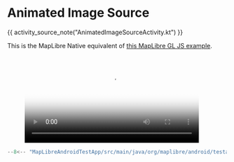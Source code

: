 # Animated Image Source

{{ activity_source_note("AnimatedImageSourceActivity.kt") }}

This is the MapLibre Native equivalent of [this MapLibre GL JS example](https://maplibre.org/maplibre-gl-js/docs/examples/animate-images/).

<figure markdown="span">
  <video controls width="400" poster="{{ s3_url("animated_image_source_thumbnail.jpg") }}" >
    <source src="{{ s3_url("animated_image_source.mp4") }}" />
  </video>
</figure>


```kotlin title="Setting up the fill extrusion layer"
--8<-- "MapLibreAndroidTestApp/src/main/java/org/maplibre/android/testapp/activity/style/AnimatedImageSourceActivity.kt:onMapReady"
```